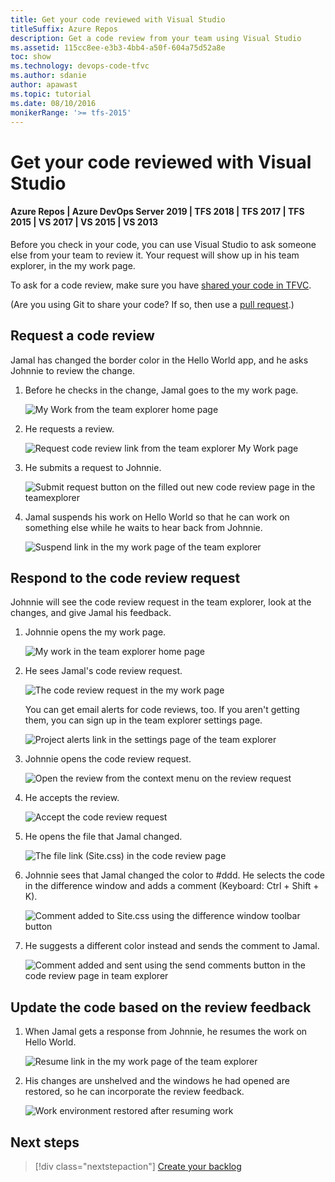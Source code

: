 ```yaml
---
title: Get your code reviewed with Visual Studio
titleSuffix: Azure Repos
description: Get a code review from your team using Visual Studio
ms.assetid: 115cc8ee-e3b3-4bb4-a50f-604a75d52a8e
toc: show
ms.technology: devops-code-tfvc
ms.author: sdanie
author: apawast
ms.topic: tutorial
ms.date: 08/10/2016
monikerRange: '>= tfs-2015'
---
```



# Get your code reviewed with Visual Studio

#### Azure Repos | Azure DevOps Server 2019 | TFS 2018 | TFS 2017 | TFS 2015 | VS 2017 | VS 2015 | VS 2013

Before you check in your code, you can use Visual Studio to ask someone else from your team to review it. Your request will show up in his team explorer, in the my work page.

To ask for a code review, make sure you have [shared your code in TFVC](share-your-code-in-tfvc-vs.md).

(Are you using Git to share your code? If so, then use a [pull request](../../repos/git/pull-requests.md).)

## Request a code review

Jamal has changed the border color in the Hello World app, and he asks Johnnie to review the change.

1. Before he checks in the change, Jamal goes to the my work page.

   ![My Work from the team explorer home page](media/get-code-reviewed-vs/IC682169.png) 

2. He requests a review.

   ![Request code review link from the team explorer My Work page](media/get-code-reviewed-vs/IC682170.png)

3. He submits a request to Johnnie.

   ![Submit request button on the filled out new code review page in the teamexplorer](media/get-code-reviewed-vs/IC682171.png)

4. Jamal suspends his work on Hello World so that he can work on something else while he waits to hear back from Johnnie.

   ![Suspend link in the my work page of the team explorer](media/get-code-reviewed-vs/IC682757.png)

## Respond to the code review request

Johnnie will see the code review request in the team explorer, look at the changes, and give Jamal his feedback.

1. Johnnie opens the my work page.

   ![My work in the team explorer home page](media/get-code-reviewed-vs/IC682758.png)

2. He sees Jamal's code review request.

   ![The code review request in the my work page](media/get-code-reviewed-vs/IC683034.png)

   You can get email alerts for code reviews, too. 
   If you aren't getting them, you can sign up in the team explorer settings page.

   ![Project alerts link in the settings page of the team explorer](media/get-code-reviewed-vs/IC682760.png)

3. Johnnie opens the code review request.

   ![Open the review from the context menu on the review request](media/get-code-reviewed-vs/IC683035.png)

4. He accepts the review.

   ![Accept the code review request](media/get-code-reviewed-vs/IC683036.png)

5. He opens the file that Jamal changed.

   ![The file link (Site.css) in the code review page](media/get-code-reviewed-vs/IC683037.png)

6. Johnnie sees that Jamal changed the color to #ddd. He selects the code in the difference window and adds a comment (Keyboard: Ctrl + Shift + K).

   ![Comment added to Site.css using the difference window toolbar button](media/get-code-reviewed-vs/IC682763.png)

7. He suggests a different color instead and sends the comment to Jamal.

   ![Comment added and sent using the send comments button in the code review page in team explorer](media/get-code-reviewed-vs/IC682764.png)

## Update the code based on the review feedback

1. When Jamal gets a response from Johnnie, he resumes the work on Hello World.

   ![Resume link in the my work page of the team explorer](media/get-code-reviewed-vs/IC683038.png)

2. His changes are unshelved and the windows he had opened are restored, so he can incorporate the review feedback.

   ![Work environment restored after resuming work](media/get-code-reviewed-vs/IC683039.png)

## Next steps

> [!div class="nextstepaction"]
> [Create your backlog](../../boards/backlogs/create-your-backlog.md)
